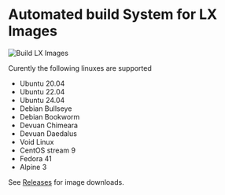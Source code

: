 # Automated build System for LX Images

![Build LX Images](https://github.com/omniosorg/lx-images/workflows/Build%20LX%20Images/badge.svg)

Curently the following linuxes are supported

* Ubuntu 20.04
* Ubuntu 22.04
* Ubuntu 24.04
* Debian Bullseye
* Debian Bookworm
* Devuan Chimeara
* Devuan Daedalus
* Void Linux
* CentOS stream 9
* Fedora 41
* Alpine 3

See [Releases](https://github.com/omniosorg/lx-images/releases) for image downloads.
